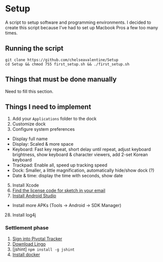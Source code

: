 # Setup
A script to setup software and programming environments. I decided to create this script because I've had to set up Macbook Pros a few too many times.

## Running the script
```
git clone https://github.com/chelseavalentine/Setup
cd Setup && chmod 755 first_setup.sh && ./first_setup.sh
```

## Things that must be done manually

Need to fill this section.

## Things I need to implement
1. Add your `Applications` folder to the dock
2. Customize dock
4. Configure system preferences
  * Display full name
  * Display: Scaled & more space
  * Keyboard: Fast key repeat, short delay until repeat, adjust keyboard brightness, show keyboard & character viewers, add 2-set Korean keyboard
  * Trackpad: Enable all, speed up tracking speed
  * Dock: Smaller, a little magnification, automatically hide/show dock (?)
  * Date & time: display the time with seconds, show date
5. Install Xcode
10.  [Find the license code for sketch in your email](https://inbox.google.com/search/sketch%20license%20thank%20you%20for%20buying%20sketch)
15. [Install Android Studio](https://developer.android.com/studio/index.html)
  * Install more APKs (Tools -> Android -> SDK Manager)
28. Install log4j

### Settlement phase

1. [Sign into Pivotal Tracker](https://www.pivotaltracker.com/signin)
8. [Download Lingo](https://www.lingoapp.com/)
9. [jshint] `npm install -g jshint`
10. [Install docker](www.docker.com)
